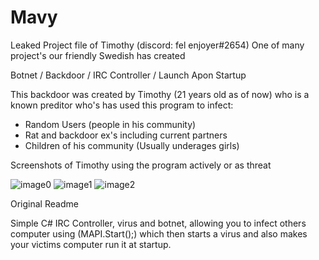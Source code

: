 # Mavy
Leaked Project file of Timothy (discord: fel enjoyer#2654)
One of many project's our friendly Swedish has created


Botnet / Backdoor / IRC Controller / Launch Apon Startup

This backdoor was created by Timothy (21 years old as of now) who is a known preditor who's has used this program to infect:
- Random Users (people in his community)
- Rat and backdoor ex's including current partners
- Children of his community (Usually underages girls)




Screenshots of Timothy using the program actively or as threat 

![image0](https://user-images.githubusercontent.com/128830826/227613267-d03f09fc-6bae-465b-86e0-e58309a02210.jpg)
![image1](https://user-images.githubusercontent.com/128830826/227613292-c3f2f34d-bff0-428d-b82a-4eb4f8f508cb.jpg)
![image2](https://user-images.githubusercontent.com/128830826/227613300-51a19a5d-851f-4283-a227-67f1f566d8f4.jpg)



Original Readme

Simple C# IRC Controller, virus and botnet, allowing you to infect others computer using (MAPI.Start();) which then starts a virus and also makes your victims computer run it at startup.
